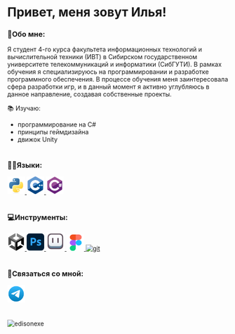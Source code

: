 <h1 align="left">Привет, меня зовут Илья!</h1>

<h3 align="left">📌Обо мне:</h3>
<p>Я студент 4-го курса факультета информационных технологий и вычислительной техники (ИВТ) в Сибирском государственном университете телекоммуникаций и информатики (СибГУТИ). В рамках обучения я специализируюсь на программировании и разработке программного обеспечения.
В процессе обучения меня заинтересовала сфера разработки игр, и в данный момент я активно углубляюсь в данное направление, создавая собственные проекты.</p>

📚 Изучаю:
  * программирование на C# 
  * принципы геймдизайна
  * движок Unity

#
<h3 align="left">👨‍💻Языки:</h3>
<p align="left"> <a href="https://www.python.org" target="_blank" rel="noreferrer"> <img src="https://raw.githubusercontent.com/devicons/devicon/master/icons/python/python-original.svg" alt="python" width="40" height="40"/> </a> <a href="https://www.w3schools.com/cpp/" target="_blank" rel="noreferrer"> <img src="https://raw.githubusercontent.com/devicons/devicon/master/icons/cplusplus/cplusplus-original.svg" alt="cplusplus" width="40" height="40"/> </a> <a href="https://www.w3schools.com/cs/" target="_blank" rel="noreferrer"> <img src="https://raw.githubusercontent.com/devicons/devicon/master/icons/csharp/csharp-original.svg" alt="csharp" width="40" height="40"/> </a>

#
<h3 align="left">💻Инструменты:</h3>
<a href="https://unity.com/" target="_blank" rel="noreferrer"> <img src="https://raw.githubusercontent.com/devicons/devicon/master/icons/unity/unity-original.svg" alt="unity" width="40" height="40"/> </a> <a href="https://www.photoshop.com/en" target="_blank" rel="noreferrer"> <img src="https://raw.githubusercontent.com/devicons/devicon/master/icons/photoshop/photoshop-original.svg" alt="photoshop" width="40" height="40"/> </a> <a href="https://www.aseprite.org" target="_blank" rel="noreferrer"> <img src="https://raw.githubusercontent.com/edisonexe/edisonexe/master/aseprite.png" alt="aseprite" width="43" height="43"/> </a> <a href="https://www.figma.com/" target="_blank" rel="noreferrer"> <img src="https://raw.githubusercontent.com/devicons/devicon/master/icons/figma/figma-original.svg" alt="figma" width="40" height="37"/> </a> <a href="https://git-scm.com/" target="_blank" rel="noreferrer"> <img src="https://www.vectorlogo.zone/logos/git-scm/git-scm-icon.svg" alt="git" width="40" height="40"/> </a> </p>


#
<h3 align="left">🤝Связаться со мной:</h3>
<p align="left">
<a href="https://t.me/iluha_brooklyn" target="blank"><img align="center" src="https://raw.githubusercontent.com/edisonexe/edisonexe/master/telegram.svg" alt="телега" height="40" width="40" /></a>
</p>

#
<p align="left"> <img src="https://komarev.com/ghpvc/?username=edisonexe&label=Profile%20views&color=019ac1&style=flat" alt="edisonexe" /> </p
